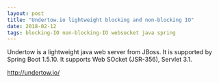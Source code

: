 ```yaml
---
layout: post
title: "Undertow.io lightweight blocking and non-blocking IO"
date: 2018-02-12
tags: blocking-IO non-blocking-IO websocket java spring
---
```


Undertow is a lightweight java web server from JBoss. It is supported by Spring Boot 1.5.10. It supports Web SOcket (JSR-356), Servlet 3.1.

http://undertow.io/

